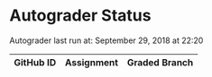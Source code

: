 # Autograder Status
Autograder last run at: September 29, 2018 at 22:20

| GitHub ID | Assignment | Graded Branch |
|-----------|------------|---------------|
